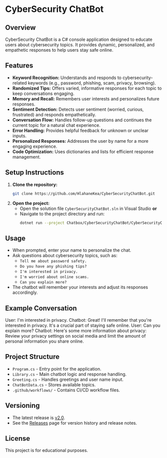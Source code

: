 # CyberSecurity ChatBot

## Overview
CyberSecurity ChatBot is a C# console application designed to educate users about cybersecurity topics. It provides dynamic, personalized, and empathetic responses to help users stay safe online.

## Features
- **Keyword Recognition:** Understands and responds to cybersecurity-related keywords (e.g., password, phishing, scam, privacy, browsing).
- **Randomized Tips:** Offers varied, informative responses for each topic to keep conversations engaging.
- **Memory and Recall:** Remembers user interests and personalizes future responses.
- **Sentiment Detection:** Detects user sentiment (worried, curious, frustrated) and responds empathetically.
- **Conversation Flow:** Handles follow-up questions and continues the current topic for a natural chat experience.
- **Error Handling:** Provides helpful feedback for unknown or unclear inputs.
- **Personalized Responses:** Addresses the user by name for a more engaging experience.
- **Code Optimization:** Uses dictionaries and lists for efficient response management.

## Setup Instructions

1. **Clone the repository:**
   ```bash
   git clone https://github.com/HlahaneKea/CyberSecurityChatBot.git
   ```
2. **Open the project:**
   - Open the solution file `CyberSecurityChatBot.sln` in Visual Studio **or**
   - Navigate to the project directory and run:
     ```bash
     dotnet run --project Chatbox/CyberSecurityChatBot/CyberSecurityChatBot.csproj
     ```

## Usage

- When prompted, enter your name to personalize the chat.
- Ask questions about cybersecurity topics, such as:
  - `Tell me about password safety.`
  - `Do you have any phishing tips?`
  - `I'm interested in privacy.`
  - `I'm worried about online scams.`
  - `Can you explain more?`
- The chatbot will remember your interests and adjust its responses accordingly.

## Example Conversation

User: I'm interested in privacy.
Chatbot: Great! I'll remember that you're interested in privacy. It's a crucial part of staying safe online.
User: Can you explain more?
Chatbot: Here's some more information about privacy:
Review your privacy settings on social media and limit the amount of personal information you share online.

## Project Structure

- `Program.cs` - Entry point for the application.
- `Library.cs` - Main chatbot logic and response handling.
- `Greeting.cs` - Handles greetings and user name input.
- `ChatBotData.cs` - Stores available topics.
- `.github/workflows/` - Contains CI/CD workflow files.

## Versioning

- The latest release is [v2.0](https://github.com/HlahaneKea/CyberSecurityChatBot/releases/tag/v2.0).
- See the [Releases](https://github.com/HlahaneKea/CyberSecurityChatBot/releases) page for version history and release notes.

## License

This project is for educational purposes.

